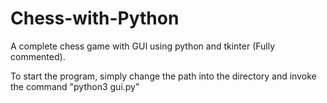 # Chess-with-Python
A complete chess game with GUI using python and tkinter (Fully commented).

To start the program, simply change the path into the directory and invoke the command "python3 gui.py"
